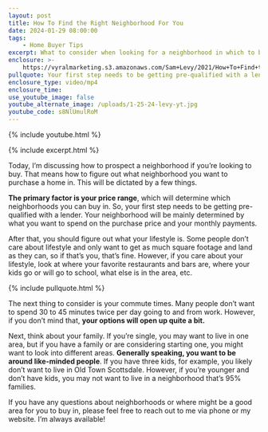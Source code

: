 ```yaml
---
layout: post
title: How To Find the Right Neighborhood For You
date: 2024-01-29 08:00:00
tags:
    - Home Buyer Tips
excerpt: What to consider when looking for a neighborhood in which to buy a home.
enclosure: >-
    https://vyralmarketing.s3.amazonaws.com/Sam+Levy/2021/How+To+Find+the+Right+Neighborhood+For+You+(1).mp4
pullquote: Your first step needs to be getting pre-qualified with a lender.
enclosure_type: video/mp4
enclosure_time:
use_youtube_image: false
youtube_alternate_image: /uploads/1-25-24-levy-yt.jpg
youtube_code: s8NlUmulRoM
---
```

{% include youtube.html %}

{% include excerpt.html %}

Today, I’m discussing how to prospect a neighborhood if you’re looking to buy. That means how to figure out what neighborhood you want to purchase a home in. This will be dictated by a few things.

**The primary factor is your price range**, which will determine which neighborhoods you can buy in. So, your first step needs to be getting pre-qualified with a lender. Your neighborhood will be mainly determined by what you want to spend on the purchase price and your monthly payments.

After that, you should figure out what your lifestyle is. Some people don’t care about lifestyle and only want to get as much square footage and land as they can, so if that’s you, that’s fine. However, if you care about your lifestyle, look at where your favorite restaurants and bars are, where your kids go or will go to school, what else is in the area, etc.

{% include pullquote.html %}

The next thing to consider is your commute times. Many people don’t want to spend 30 to 45 minutes twice per day going to and from work. However, if you don’t mind that, **your options will open up quite a bit.**

Next, think about your family. If you’re single, you may want to live in one area, but if you have a family or are considering starting one, you might want to look into different areas. **Generally speaking, you want to be around like-minded people**. If you have three kids, for example, you likely don’t want to live in Old Town Scottsdale. However, if you’re younger and don’t have kids, you may not want to live in a neighborhood that’s 95% families.

If you have any questions about neighborhoods or where might be a good area for you to buy in, please feel free to reach out to me via phone or my website. I’m always available\!
